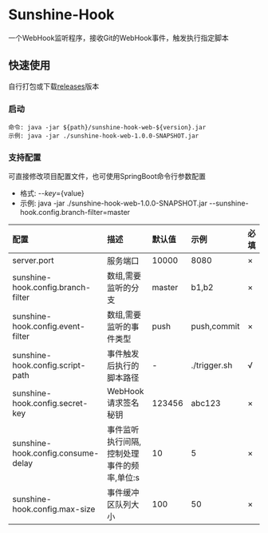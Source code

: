 # Sunshine-Hook
一个WebHook监听程序，接收Git的WebHook事件，触发执行指定脚本

## 快速使用
自行打包或下载[releases](https://github.com/DongyangHu/sunshine-hook/releases)版本
### 启动
```shell script
命令: java -jar ${path}/sunshine-hook-web-${version}.jar
示例: java -jar ./sunshine-hook-web-1.0.0-SNAPSHOT.jar
```

### 支持配置
可直接修改项目配置文件，也可使用SpringBoot命令行参数配置
- 格式: --${key}=${value}
- 示例: java -jar ./sunshine-hook-web-1.0.0-SNAPSHOT.jar --sunshine-hook.config.branch-filter=master

|配置|描述|默认值|示例|必填|
|:----|:----|:----|:----|:----|
|server.port|服务端口|10000|8080|×|
|sunshine-hook.config.branch-filter|数组,需要监听的分支|master|b1,b2|×|
|sunshine-hook.config.event-filter|数组,需要监听的事件类型|push|push,commit|×|
|sunshine-hook.config.script-path|事件触发后执行的脚本路径|-|./trigger.sh|√|
|sunshine-hook.config.secret-key|WebHook请求签名秘钥|123456|abc123|×|
|sunshine-hook.config.consume-delay|事件监听执行间隔,控制处理事件的频率,单位:s|10|5|×|
|sunshine-hook.config.max-size|事件缓冲区队列大小|100|50|×|